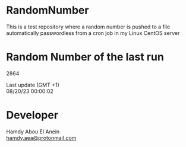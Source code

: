 # RandomNumber    
This is a test repository where a random number is pushed to a file automatically passwordless from a cron job in my Linux CentOS server    
# Random Number of the last run   
2864
      
Last update (GMT +1)    
08/20/23 00:00:02
# Developer    
Hamdy Abou El Anein   
hamdy.aea@protonmail.com
